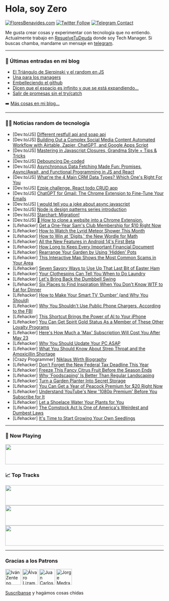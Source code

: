 # Hola, soy Zero

[![FloresBenavides.com](https://img.shields.io/website?down_message=oops&label=MiBlog&style=for-the-badge&up_message=online&url=https%3A%2F%2Ffloresbenavides.com)](https://floresbenavides.com) [![Twitter Follow](https://img.shields.io/twitter/follow/ZeroDragon?color=%231DA1F2&label=Follow&logo=twitter&logoColor=ffffff&style=for-the-badge)](https://twitter.com/zerodragon) [![Telegram Contact](https://img.shields.io/badge/escr%C3%ADbeme-ZeroDragon-%2326A5E4?style=for-the-badge&logo=telegram)](https://t.me/zerodragon)

Me gusta crear cosas y experimentar con tecnología que no entiendo.
Actualmente trabajo en [ResuelveTuDeuda](http://github.com/resuelve) donde soy Tech Manager.
Si buscas chamba, mandame un mensaje en [telegram](https://t.me/zerodragon).

---

### 📕 Últimas entradas en mi blog
<!-- BLOG-POST-LIST:START -->
- [El Triángulo de Sierpinski y el random en JS](https://floresbenavides.com/el-triangulo-de-sierpinski-y-el-random-en-js/)
- [Una para los managers](https://floresbenavides.com/una-para-los-managers/)
- [Embelleciendo el github](https://floresbenavides.com/embelleciendo-el-github/)
- [Dicen que el espacio es infinito y que se está expandiendo…](https://floresbenavides.com/dicen-que-el-espacio-es-infinito-y-que-se-esta-expandiendo/)
- [Salir de promesas sin el try/catch](https://floresbenavides.com/salir-de-promesas-sin-el-try-catch/)
<!-- BLOG-POST-LIST:END -->

➡️ [Más cosas en mi blog...](https://floresbenavides.com)

---

### 👨‍💻 Noticias random de tecnología
<!-- TECH-POSTS:START -->
- [Dev.to/JS] [Different restfull api and soap api](https://dev.to/himanshudevgupta/different-restfull-api-and-soap-api-4jn1)
- [Dev.to/JS] [Building Out a Complex Social Media Content Automated Workflow with Airtable, Zapier, ChatGPT, and Google Apps Script](https://dev.to/damilare_abogunrin/building-out-a-complex-social-media-content-automated-workflow-with-airtable-zapier-chatgpt-and-google-apps-script-3hn9)
- [Dev.to/JS] [Mastering in Javascript Closures, Grandma Style + Tips &amp; Tricks](https://dev.to/sadra/mastering-in-javascript-closures-grandma-style-tips-tricks-2iam)
- [Dev.to/JS] [Debouncing De-coded](https://dev.to/purohitdheeraj/debouncing-de-coded-41k9)
- [Dev.to/JS] [Asynchronous Data Fetching Made Fun: Promises, Async/Await, and Functional Programming in JS and React](https://dev.to/wdp/asynchronous-data-fetching-made-fun-promises-asyncawait-and-functional-programming-in-js-and-react-4096)
- [Dev.to/JS] [What&#39;re the 4 Main CRM Data Types? Which One&#39;s Right For You](https://dev.to/datarecove95829/whatre-the-4-main-crm-data-types-which-ones-right-for-you-1cco)
- [Dev.to/JS] [Ezpie challenge. React todo CRUD app](https://dev.to/ezpieco/ezpie-challenge-react-todo-crud-app-4jef)
- [Dev.to/JS] [ChatGPT for Gmail: The Chrome Extension to Fine-Tune Your Emails](https://dev.to/bengreenberg/chatgpt-for-gmail-the-chrome-extension-to-fine-tune-your-emails-1id1)
- [Dev.to/JS] [I would tell you a joke about async javascript](https://dev.to/chadgauth/i-would-tell-you-a-joke-about-async-javascript-1d3l)
- [Dev.to/JS] [Node js design patterns series introduction](https://dev.to/arifkurdi/node-js-design-patterns-series-introduction-40ah)
- [Dev.to/JS] [Starchart: Migration!](https://dev.to/cychu42/starchart-migration-3mba)
- [Dev.to/JS] [👥 How to clone a website into a Chrome Extension.](https://dev.to/daniellimae/how-to-clone-a-website-into-a-chrome-extension-41kg)
- [Lifehacker] [Get a One-Year Sam&#39;s Club Membership for $10 Right Now](https://lifehacker.com/get-a-one-year-sams-club-membership-for-10-right-now-1850333329)
- [Lifehacker] [How to Watch the Lyrid Meteor Shower This Month](https://lifehacker.com/how-to-watch-the-lyrid-meteor-shower-this-month-1850333564)
- [Lifehacker] [How to Win at &#39;Digits,&#39; the New Wordle for Math](https://lifehacker.com/how-to-win-at-digits-the-new-wordle-for-math-1850333000)
- [Lifehacker] [All the New Features in Android 14&#39;s First Beta](https://lifehacker.com/all-the-new-features-in-android-14s-first-beta-1850332344)
- [Lifehacker] [How Long to Keep Every Important Financial Document](https://lifehacker.com/how-long-to-keep-every-important-financial-document-1850328770)
- [Lifehacker] [Rearrange Your Garden by Using &#39;Hidden&#39; Pots](https://lifehacker.com/rearrange-your-garden-by-using-hidden-pots-1850327240)
- [Lifehacker] [This Interactive Map Shows the Most Common Scams in Your Area](https://lifehacker.com/this-interactive-map-shows-the-most-common-scams-in-you-1850325327)
- [Lifehacker] [Seven Savory Ways to Use Up That Last Bit of Easter Ham](https://lifehacker.com/seven-savory-ways-to-use-up-that-last-bit-of-easter-ham-1850328105)
- [Lifehacker] [Your Clothespins Can Tell You When to Do Laundry](https://lifehacker.com/your-clothespins-can-tell-you-when-to-do-laundry-1850327313)
- [Lifehacker] [Let&#39;s Bring Back the Dumbbell Swing](https://lifehacker.com/lets-bring-back-the-dumbbell-swing-1850328581)
- [Lifehacker] [Six Places to Find Inspiration When You Don&#39;t Know WTF to Eat for Dinner](https://lifehacker.com/six-places-to-find-inspiration-when-you-dont-know-wtf-t-1850328218)
- [Lifehacker] [How to Make Your Smart TV ‘Dumber’ &lpar;and Why You Should&rpar;](https://lifehacker.com/how-to-make-your-smart-tv-dumber-and-why-you-should-1850327166)
- [Lifehacker] [Why You Shouldn&#39;t Use Public Phone Chargers, According to the FBI](https://lifehacker.com/why-you-shouldnt-use-public-phone-chargers-according-t-1850323960)
- [Lifehacker] [This Shortcut Brings the Power of AI to Your iPhone](https://lifehacker.com/this-shortcut-brings-the-power-of-ai-to-your-iphone-1850322394)
- [Lifehacker] [You Can Get Spirit Gold Status As a Member of These Other Loyalty Programs](https://lifehacker.com/you-can-get-spirit-gold-status-as-a-member-of-these-oth-1850330147)
- [Lifehacker] [Here&#39;s How Much a &#39;Max&#39; Subscription Will Cost You After May 23](https://lifehacker.com/heres-how-much-a-max-subscription-will-cost-you-after-m-1850329419)
- [Lifehacker] [Why You Should Update Your PC ASAP](https://lifehacker.com/why-you-should-update-your-pc-asap-1850327315)
- [Lifehacker] [What You Should Know About Strep Throat and the Amoxicillin Shortage](https://lifehacker.com/what-you-should-know-about-strep-throat-and-the-amoxici-1850325262)
- [Crazy Programmer] [Niklaus Wirth Biography](https://www.thecrazyprogrammer.com/2023/04/niklaus-wirth-biography.html)
- [Lifehacker] [Don&#39;t Forget the New Federal Tax Deadline This Year](https://lifehacker.com/dont-forget-the-new-federal-tax-deadline-this-year-1850325399)
- [Lifehacker] [Freeze This Fancy Citrus Fruit Before the Season Ends](https://lifehacker.com/freeze-this-fancy-citrus-fruit-before-the-season-ends-1850325665)
- [Lifehacker] [Why &#39;Foodscaping&#39; Is Better Than Regular Landscaping](https://lifehacker.com/why-foodscaping-is-better-than-regular-landscaping-1850323854)
- [Lifehacker] [Turn a Garden Planter Into Secret Storage](https://lifehacker.com/turn-a-garden-planter-into-secret-storage-1850323898)
- [Lifehacker] [You Can Get a Year of Peacock Premium for $20 Right Now](https://lifehacker.com/you-can-get-a-year-of-peacock-premium-for-20-right-now-1850324923)
- [Lifehacker] [Understand YouTube&#39;s New &#39;1080p Premium&#39; Before You Subscribe for It](https://lifehacker.com/understand-youtubes-new-1080p-premium-before-you-subscr-1850323235)
- [Lifehacker] [Let a Shoelace Water Your Plants for You](https://lifehacker.com/let-a-shoelace-water-your-plants-for-you-1850323984)
- [Lifehacker] [The Comstock Act Is One of America&#39;s Weirdest and Dumbest Laws](https://lifehacker.com/the-comstock-act-is-one-of-americas-weirdest-and-dumbes-1850323620)
- [Lifehacker] [It&#39;s Time to Start Growing Your Own Seedlings](https://lifehacker.com/its-time-to-start-growing-your-own-seedlings-1850320150)<!-- TECH-POSTS:END -->

---

### 🎵 Now Playing
<a href="https://spotify-now-playing-dun.vercel.app/now-playing?open"><img src="https://spotify-now-playing-dun.vercel.app/now-playing" width="540" height="64"></a>

### 📈 Top Tracks
<a href="https://spotify-now-playing-dun.vercel.app/top-tracks?i=1&open"><img src="https://spotify-now-playing-dun.vercel.app/top-tracks?i=1" width="540" height="64"></a>
<a href="https://spotify-now-playing-dun.vercel.app/top-tracks?i=2&open"><img src="https://spotify-now-playing-dun.vercel.app/top-tracks?i=2" width="540" height="64"></a>
<a href="https://spotify-now-playing-dun.vercel.app/top-tracks?i=3&open"><img src="https://spotify-now-playing-dun.vercel.app/top-tracks?i=3" width="540" height="64"></a>

---

### Gracias a los Patrons
[<img src="https://avatars.githubusercontent.com/u/243380?v=4" alt="Iván Zenteno" width="50px">](https://github.com/k001) [<img src="https://avatars.githubusercontent.com/u/19955639?v=4" alt="Álvaro Lizama" width="50px">](https://github.com/alvarolizama) [<img src="https://avatars.githubusercontent.com/u/2718753?v=4" alt="Juan Carlos Ruiz" width="50px">](https://github.com/JuanCrg90) [<img src="https://avatars.githubusercontent.com/u/37025?v=4" alt="Jorge Medrano" width="50px">](https://github.com/h1pp1e) 

[Suscríbanse](https://www.patreon.com/zerodragon) y hagámos cosas chidas
